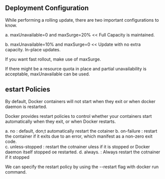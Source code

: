 ## Deployment Configuration

While performing a rolling update, there are two important configurations to know.

a. maxUnavailable=0 and maxSurge=20%  << Full Capacity is maintained.

b. maxUnavailable=10% and maxSurge=0   << Update with no extra capacity. In-place updates.

If you want fast rollout, make use of maxSurge.

If there might be a resource quota in place and partial unavailability is acceptable, maxUnavailable can be used.


## estart Policies

By default, Docker containers will not start when they exit or when docker daemon is restarted.

Docker provides restart policies to control whether your containers start automatically when they exit, or when Docker restarts.

a. no : default, don;t automatically restart the cotainer
b. on-failure : restart the container if it exits due to an error, which manifest as a non-zero exit code.  
c. unless-stopped : restart the cotnainer uless if it is stopped or Docker daemon itself stopped oe restarted.
d. always. : Always restart the cotnainer if it stopped

We can specify the restart policy by using the --restart flag with docker run command.






